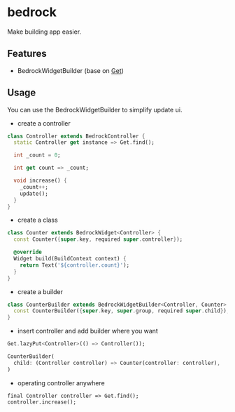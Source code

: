 # bedrock

Make building app easier.

## Features

- BedrockWidgetBuilder (base on [Get](https://pub.dev/packages/get))

## Usage

You can use the BedrockWidgetBuilder to simplify update ui. 

- create a controller

```dart
class Controller extends BedrockController {
  static Controller get instance => Get.find();

  int _count = 0;

  int get count => _count;

  void increase() {
    _count++;
    update();
  }
}
```

- create a class

```dart
class Counter extends BedrockWidget<Controller> {
  const Counter({super.key, required super.controller});

  @override
  Widget build(BuildContext context) {
    return Text('${controller.count}');
  }
}
```

- create a builder

```dart
class CounterBuilder extends BedrockWidgetBuilder<Controller, Counter> {
  const CounterBuilder({super.key, super.group, required super.child});
}
```

- insert controller and add builder where you want

```dart
Get.lazyPut<Controller>(() => Controller());

CounterBuilder(
  child: (Controller controller) => Counter(controller: controller),
)
```

- operating controller anywhere 

```
final Controller controller => Get.find();
controller.increase();
```
